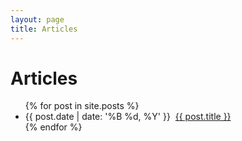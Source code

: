```yaml
---
layout: page
title: Articles
---
```


<h1 class="post-title">Articles</h1>
<ul class="ul-sans">
  {% for post in site.posts %}
  <li>
    <span class="">{{ post.date | date: '%B %d, %Y' }}&nbsp;&nbsp;</span><a href="{{ post.url }}">{{ post.title }}</a>
  </li>
  {% endfor %}
<ul>